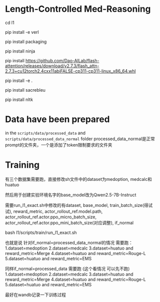 # Length-Controlled Med-Reasoning
cd l1

pip install -e verl

pip install packaging

pip install ninja

pip install https://github.com/Dao-AILab/flash-attention/releases/download/v2.7.3/flash_attn-2.7.3+cu12torch2.4cxx11abiFALSE-cp311-cp311-linux_x86_64.whl

pip install -e .

pip install sacrebleu

pip install nltk

# Data have been prepared
in the `scripts/data/processed_data` and `scripts/data/processed_data_normal` folder
processed_data_normal是正常prompt的文件夹，一个是添加了token限制要求的文件夹

# Training
有三个数据集需要跑，直接修改sh文件中的dataset为medoption, medcalc和huatuo

然后用于创建实验环境名字的base_model改为Qwen2.5-7B-Instruct

需要run_l1_exact.sh中修改的有dataset, base_model, train_batch_size(得试试), reward_metric, actor_rollout_ref.model.path, actor_rollout_ref.actor.ppo_micro_batch_size, actor_rollout_ref.actor.ppo_mini_batch_size(对应调整), if_normal

bash l1/scripts/train/run_l1_exact.sh 

也就是说 针对if_normal=processed_data_normal的情况 需要跑：
1.dataset=medoption 2.dataset=medcalc 3.dataset=huatuo and reward_metric=Merge 4.dataset=huatuo and reward_metric=Rouge-L 5.dataset=huatuo and reward_metric=EMS 

同样if_normal=processed_data 需要跑 (这个看情况 可以先不跑)
1.dataset=medoption 2.dataset=medcalc 3.dataset=huatuo and reward_metric=Merge 4.dataset=huatuo and reward_metric=Rouge-L 5.dataset=huatuo and reward_metric=EMS 

最好在wandb记录一下训练过程
